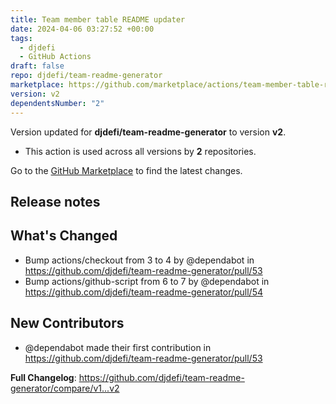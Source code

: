 ```yaml
---
title: Team member table README updater
date: 2024-04-06 03:27:52 +00:00
tags:
  - djdefi
  - GitHub Actions
draft: false
repo: djdefi/team-readme-generator
marketplace: https://github.com/marketplace/actions/team-member-table-readme-updater
version: v2
dependentsNumber: "2"
---
```



Version updated for **djdefi/team-readme-generator** to version **v2**.
- This action is used across all versions by **2** repositories.

Go to the [GitHub Marketplace](https://github.com/marketplace/actions/team-member-table-readme-updater) to find the latest changes.

## Release notes

## What's Changed
* Bump actions/checkout from 3 to 4 by @dependabot in https://github.com/djdefi/team-readme-generator/pull/53
* Bump actions/github-script from 6 to 7 by @dependabot in https://github.com/djdefi/team-readme-generator/pull/54

## New Contributors
* @dependabot made their first contribution in https://github.com/djdefi/team-readme-generator/pull/53

**Full Changelog**: https://github.com/djdefi/team-readme-generator/compare/v1...v2
